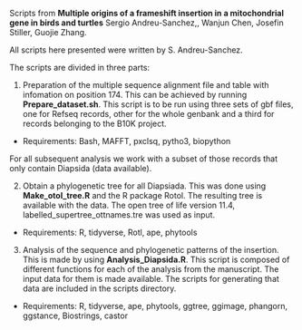 Scripts from **Multiple origins of a frameshift insertion in a mitochondrial gene in birds and turtles**
Sergio Andreu-Sanchez,, Wanjun Chen, Josefin Stiller, Guojie Zhang.

All scripts here presented were written by S. Andreu-Sanchez.


The scripts are divided in three parts:
1. Preparation of the multiple sequence alignment file and table with infomation on position 174. This can be achieved by running **Prepare_dataset.sh**. This script is to be run using three sets of gbf files, one for Refseq records, other for the whole genbank and a third for records belonging to the B10K project.
* Requirements: Bash, MAFFT, pxclsq, pytho3, biopython

For all subsequent analysis we work with a subset of those records that only contain Diapsida (data available).

2. Obtain a phylogenetic tree for all Diapsiada. This was done using **Make_otol_tree.R** and the R package Rotol. The resulting tree is available with the data. The open tree of life version 11.4, labelled_supertree_ottnames.tre was used as input.
* Requirements: R, tidyverse, Rotl, ape, phytools
3. Analysis of the sequence and phylogenetic patterns of the insertion. This is made by using **Analysis_Diapsida.R**. This script is composed of different functions for each of the analysis from the manuscript. The input data for them is made available. The scripts for generating that data are included in the scripts directory.
* Requirements: R, tidyverse, ape, phytools, ggtree, ggimage, phangorn, ggstance, Biostrings, castor

